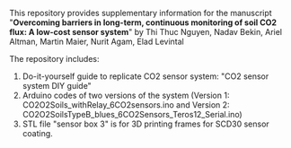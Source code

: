 This repository provides supplementary information for the manuscript "**Overcoming barriers in long-term, continuous monitoring of soil CO2 flux: A low-cost sensor system**"
by Thi Thuc Nguyen, Nadav Bekin, Ariel Altman, Martin Maier, Nurit Agam, Elad Levintal

The repository includes:
1. Do-it-yourself guide to replicate CO2 sensor system: "CO2 sensor system DIY guide"
2.  Arduino codes of two versions of the system (Version 1:  CO2O2Soils_withRelay_6CO2sensors.ino and Version 2: CO2O2SoilsTypeB_blues_6CO2Sensors_Teros12_Serial.ino)
3.  STL file "sensor box 3" is for 3D printing frames for SCD30 sensor coating.

 
